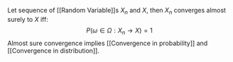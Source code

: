 Let sequence of [[Random Variable]]s $X_{n}$ and $X$, then $X_{n}$ converges almost surely to $X$ iff:
$$
P(\omega\in \Omega:X_{n} \to X) =1
$$
Almost sure convergence implies [[Convergence in probability]] and [[Convergence in distribution]].